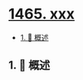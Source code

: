 # [1465. xxx](https://github.com/Tdahuyou/TNotes.leetcode/tree/main/notes/1465.%20xxx)

<!-- region:toc -->

- [1. 📝 概述](#1--概述)

<!-- endregion:toc -->

## 1. 📝 概述

